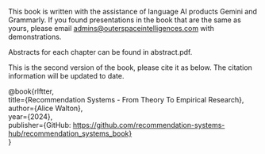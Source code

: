 This book is written with the assistance of language AI products Gemini and Grammarly. If you found presentations in the book that are the same as yours, please email admins@outerspaceintelligences.com with demonstrations.

<!--Part of the work was supported by the Outerspace Intelligence Research recommendation team and Google Research recommendation team. -->

<!--![image](./references/readme_icon.webp)-->

Abstracts for each chapter can be found in abstract.pdf.

This is the second version of the book, please cite it as below. The citation information will be updated to date.

@book{rlftter, \
  title={Recommendation Systems - From Theory To Empirical Research}, \
  author={Alice Walton}, \
  year={2024}, \
  publisher={GitHub: https://github.com/recommendation-systems-hub/recommendation_systems_book} \
}

